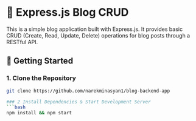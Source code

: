 # 📝 Express.js Blog CRUD

This is a simple blog application built with Express.js. It provides basic CRUD (Create, Read, Update, Delete) operations for blog posts through a RESTful API.

## 🚀 Getting Started

### 1. Clone the Repository

```bash
git clone https://github.com/narekminasyan1/blog-backend-app

### 2 Install Dependencies & Start Development Server
```bash
npm install && npm start
